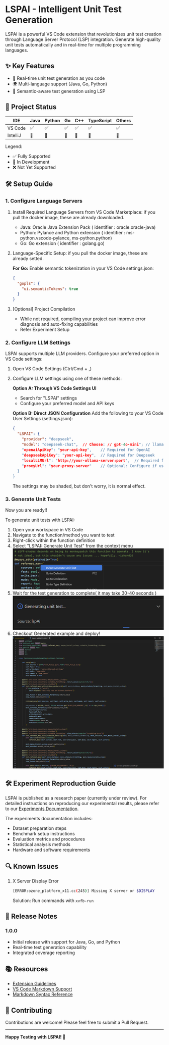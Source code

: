 # LSPAI - Intelligent Unit Test Generation

LSPAI is a powerful VS Code extension that revolutionizes unit test creation through Language Server Protocol (LSP) integration. Generate high-quality unit tests automatically and in real-time for multiple programming languages.

## ✨ Key Features

- 🚀 Real-time unit test generation as you code
- 🌍 Multi-language support (Java, Go, Python)
- 🎯 Semantic-aware test generation using LSP

## 🎯 Project Status

| IDE      | Java | Python | Go  | C++ | TypeScript | Others |
|----------|------|--------|-----|-----|------------|--------|
| VS Code  | ✅   | ✅     | ✅  | ✅  | ✅         | ✅     |
| IntelliJ | 🚧   | 🚧     | 🚧  | 🚧  | 🚧         | 🚧     |

Legend:
- ✅ Fully Supported
- 🚧 In Development
- ❌ Not Yet Supported

## 🛠️ Setup Guide

### 1. Configure Language Servers

1. Install Required Language Servers from VS Code Marketplace: if you pull the docker image, these are already downloaded.
   - Java: Oracle Java Extension Pack ( identifier : oracle.oracle-java)
   - Python: Pylance and Python extension ( identifier : ms-python.vscode-pylance, ms-python.python)
   - Go: Go extension ( identifier : golang.go)

2. Language-Specific Setup: if you pull the docker image, these are already setted.
   
   **For Go:**
   Enable semantic tokenization in your VS Code settings.json:
   ```json
   {
     "gopls": {
       "ui.semanticTokens": true
     }
   }
   ```

3. [Optional] Project Compilation
   - While not required, compiling your project can improve error diagnosis and auto-fixing capabilities
   - Refer Experiment Setup

### 2. Configure LLM Settings

LSPAI supports multiple LLM providers. Configure your preferred option in VS Code settings:

1. Open VS Code Settings (Ctrl/Cmd + ,)
2. Configure LLM settings using one of these methods:

   **Option A: Through VS Code Settings UI**
   - Search for "LSPAI" settings
   - Configure your preferred model and API keys

   **Option B: Direct JSON Configuration**
   Add the following to your VS Code User Settings (settings.json):
   ```json
   {
     "LSPAI": {
       "provider": "deepseek",
       "model": "deepseek-chat",  // Choose: // gpt-4o-mini"; // llama3-70b // deepseek-chat
       "openaiApiKey": "your-api-key",    // Required for OpenAI
       "deepseekApiKey": "your-api-key",  // Required for Deepseek
       "localLLMUrl": "http://your-ollama-server:port",  // Required for Ollama
       "proxyUrl": "your-proxy-server"    // Optional: Configure if using a proxy
     }
   }
   ```
   The settings may be shaded, but don't worry, it is normal effect.

### 3. Generate Unit Tests

Now you are ready!! 

To generate unit tests with LSPAI:

1. Open your workspace in VS Code
2. Navigate to the function/method you want to test
3. Right-click within the function definition
4. Select "LSPAI::Generate Unit Test" from the context menu
![Unit Test Generation Example](doc/assets/simulateExampleFig.png)
5. Wait for the test generation to complete( it may take 30-40 seconds )
![Unit Test Generation Example](doc/assets/loadingFig.png)
6. Checkout Generated example and deploy!
![Unit Test Generation Example](doc/assets/resultFig.png)



## 🛠️ Experiment Reproduction Guide
LSPAI is published as a research paper (currently under review). For detailed instructions on reproducing our experimental results, please refer to our [Experiments Documentation](./doc/ExperimentReproduction.md).

The experiments documentation includes:
- Dataset preparation steps
- Benchmark setup instructions
- Evaluation metrics and procedures
- Statistical analysis methods
- Hardware and software requirements

<!-- ## ⚙️ Extension Settings

Configure LSPAI through VS Code settings:

* `lspai.enable`: Enable/disable automatic test generation
* `lspai.coverage.threshold`: Set minimum coverage threshold
* `lspai.languages`: Configure supported languages -->

## 🔍 Known Issues

1. X Server Display Error
   ```bash
   [ERROR:ozone_platform_x11.cc(245)] Missing X server or $DISPLAY
   ```
   Solution: Run commands with `xvfb-run`

## 📝 Release Notes

### 1.0.0
- Initial release with support for Java, Go, and Python
- Real-time test generation capability
- Integrated coverage reporting

## 📚 Resources

- [Extension Guidelines](https://code.visualstudio.com/api/references/extension-guidelines)
- [VS Code Markdown Support](http://code.visualstudio.com/docs/languages/markdown)
- [Markdown Syntax Reference](https://help.github.com/articles/markdown-basics/)

## 🤝 Contributing

Contributions are welcome! Please feel free to submit a Pull Request.

---

**Happy Testing with LSPAI! 🎉**
